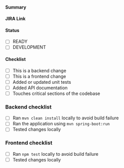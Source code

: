 #### Summary


#### JIRA Link


#### Status
- [ ] READY
- [ ] DEVELOPMENT

#### Checklist
- [ ] This is a backend change
- [ ] This is a frontend change
- [ ] Added or updated unit tests
- [ ] Added API documentation
- [ ] Touches critical sections of the codebase

### Backend checklist
- [ ] Ran `mvn clean install` locally to avoid build failure
- [ ] Ran the application using `mvn spring-boot:run`
- [ ] Tested changes locally

### Frontend checklist
- [ ] Ran `npm test` locally to avoid build failure
- [ ] Tested changes locally